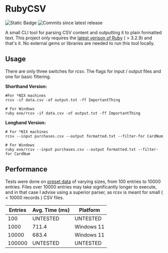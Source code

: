 # RubyCSV

![Static Badge](https://img.shields.io/badge/Built_with-Ruby-red?logo=ruby&color=%23CC342D)
![Commits since latest release](https://img.shields.io/github/commits-since/samdoesnerdstuff/rcsv/latest)

A small CLI tool for parsing CSV content and outputting it to plain formatted text. This project only requires the [latest verison of Ruby](https://www.ruby-lang.org/en/) ( > 3.2.9) and that's it. No external gems or libraries are needed to run this tool locally. 

## Usage

There are only three switches for rcsv. The flags for input / output files and one for basic filtering.

**Shorthand Version:**
```
#For *NIX machines
rcsv -if data.csv -of output.txt -ff ImportantThing

# For Windows
ruby exe/rcsv -if data.csv -of output.txt -ff ImportantThing
```

**Longhand Version:**
```
# For *NIX machines
rcsv --input purchases.csv --output formatted.txt --filter-for CardNum

# For Windows
ruby exe/rcsv --input purchases.csv --output formatted.txt --filter-for CardNum
```

## Performance

Tests were done on [preset data](https://www.datablist.com/learn/csv/download-sample-csv-files) of varying sizes, from 100 entries to 10000 entries. Files over 10000 entries may take significantly longer to execute, and in that case I advise using a superior parser, as rcsv is meant for small ( < 10000 records ) CSV files.

<!-- PowerShell command: $results = @(); for ($i = 0; $i -lt 100; $i++) { $results += Measure-Command { ruby exe/rcsv -if customers-10000.csv -of out.txt -ff "Customer Id" } }; Write-Host $results -->

<!-- Shell command: ... -->

| Entries | Avg. Time (ms) | Platform |
| ------- | -------------- | -------- |
| 100 | UNTESTED | UNTESTED |
| 1000 | 711.4 | Windows 11 |
| 10000 | 683.4 | Windows 11 |
| 100000 | UNTESTED | UNTESTED